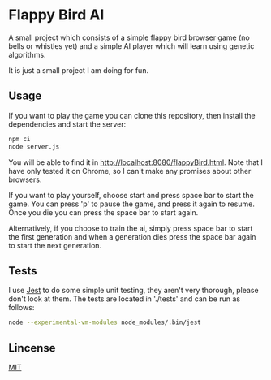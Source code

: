 # Flappy Bird AI

A small project which consists of a simple flappy bird browser game (no bells
or whistles yet) and a simple AI player which will learn using genetic
algorithms.

It is just a small project I am doing for fun.

## Usage

If you want to play the game you can clone this repository, then install the
dependencies and start the server:

```bash
npm ci
node server.js
```

You will be able to find it in [http://localhost:8080/flappyBird.html](http://localhost:8080/flappyBird.html). Note that I have only tested it on Chrome, so
I can't make any promises about other browsers.

If you want to play yourself, choose start and press space bar to start the game.
You can press 'p' to pause the game, and press it again to resume. Once you die
you can press the space bar to start again.

Alternatively, if you choose to train the ai, simply press space bar to start the
first generation and when a generation dies press the space bar again to start
the next generation.

## Tests

I use [Jest](https://jestjs.io/) to do some simple unit testing, they aren't very
thorough, please don't look at them. The tests are located in './tests' and can
be run as follows:

```bash
node --experimental-vm-modules node_modules/.bin/jest
```

## Lincense

[MIT](https://choosealicense.com/licenses/mit/)
